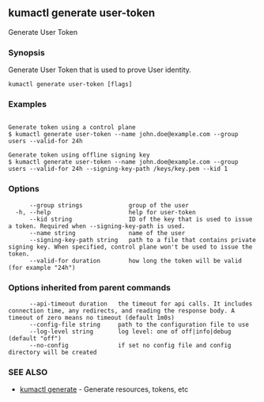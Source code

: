 ## kumactl generate user-token

Generate User Token

### Synopsis

Generate User Token that is used to prove User identity.

```
kumactl generate user-token [flags]
```

### Examples

```

Generate token using a control plane
$ kumactl generate user-token --name john.doe@example.com --group users --valid-for 24h

Generate token using offline signing key
$ kumactl generate user-token --name john.doe@example.com --group users --valid-for 24h --signing-key-path /keys/key.pem --kid 1

```

### Options

```
      --group strings             group of the user
  -h, --help                      help for user-token
      --kid string                ID of the key that is used to issue a token. Required when --signing-key-path is used.
      --name string               name of the user
      --signing-key-path string   path to a file that contains private signing key. When specified, control plane won't be used to issue the token.
      --valid-for duration        how long the token will be valid (for example "24h")
```

### Options inherited from parent commands

```
      --api-timeout duration   the timeout for api calls. It includes connection time, any redirects, and reading the response body. A timeout of zero means no timeout (default 1m0s)
      --config-file string     path to the configuration file to use
      --log-level string       log level: one of off|info|debug (default "off")
      --no-config              if set no config file and config directory will be created
```

### SEE ALSO

* [kumactl generate](kumactl_generate.md)	 - Generate resources, tokens, etc

